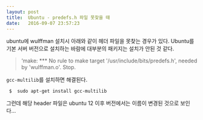 ```yaml
---
layout: post
title:  Ubuntu - predefs.h 파일 못찾을 때
date:   2016-09-07 23:57:23
---
```


ubuntu에 wulffman 설치시 아래와 같이 헤더 파일을 못찾는 경우가 있다. Ubuntu를 기본 서버 버전으로 설치하는 바람에 대부분의 패키지는 설치가 안된 것 같다.

> ‘make: \*\*\* No rule to make target '/usr/include/bits/predefs.h', needed by 'wulffman.o'.  Stop.

`gcc-multilib`를 설치하면 해결된다.

	 $  sudo apt-get install gcc-multilib

그런데 해당 header 파일은 ubuntu 12 이후 버전에서는 이름이 변경된 것으로 보인다…

